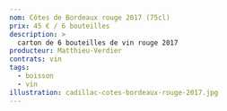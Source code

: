 ```yaml
---
nom: Côtes de Bordeaux rouge 2017 (75cl)
prix: 45 € / 6 bouteilles
description: >
  carton de 6 bouteilles de vin rouge 2017
producteur: Matthieu-Verdier
contrats: vin
tags: 
  - boisson
  - vin
illustration: cadillac-cotes-bordeaux-rouge-2017.jpg
---
```


